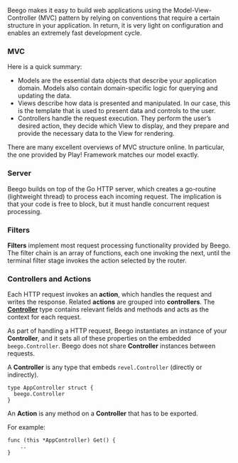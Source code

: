 Beego makes it easy to build web applications using the Model-View-Controller (MVC) pattern by relying on conventions that require a certain structure in your application. In return, it is very light on configuration and enables an extremely fast development cycle.

### MVC

Here is a quick summary:

- Models are the essential data objects that describe your application domain. Models also contain domain-specific logic for querying and updating the data.
- Views describe how data is presented and manipulated. In our case, this is the template that is used to present data and controls to the user.
- Controllers handle the request execution. They perform the user’s desired action, they decide which View to display, and they prepare and provide the necessary data to the View for rendering.

There are many excellent overviews of MVC structure online. In particular, the one provided by Play! Framework matches our model exactly.

### Server

Beego builds on top of the Go HTTP server, which creates a go-routine (lightweight thread) to process each incoming request. The implication is that your code is free to block, but it must handle concurrent request processing.

### Filters

**Filters** implement most request processing functionality provided by Beego. The filter chain is an array of functions, each one invoking the next, until the terminal filter stage invokes the action selected by the router.

### Controllers and Actions

Each HTTP request invokes an **action**, which handles the request and writes the response. Related **actions** are grouped into **controllers**. The **[Controller](http://gowalker.org/github.com/astaxie/beego#Controller)** type contains relevant fields and methods and acts as the context for each request.

As part of handling a HTTP request, Beego instantiates an instance of your **Controller**, and it sets all of these properties on the embedded `beego.Controller`. Beego does not share **Controller** instances between requests.

A **Controller** is any type that embeds `revel.Controller` (directly or indirectly).

	type AppController struct {
	  beego.Controller
	}

An **Action** is any method on a **Controller** that has to be exported.

For example:

	func (this *AppController) Get() {
		..
	}
